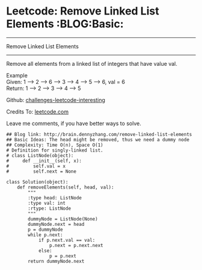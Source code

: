 # Leetcode: Remove Linked List Elements     :BLOG:Basic:


---

Remove Linked List Elements  

---

Remove all elements from a linked list of integers that have value val.  

Example  
Given: 1 &#x2013;> 2 &#x2013;> 6 &#x2013;> 3 &#x2013;> 4 &#x2013;> 5 &#x2013;> 6, val = 6  
Return: 1 &#x2013;> 2 &#x2013;> 3 &#x2013;> 4 &#x2013;> 5  

Github: [challenges-leetcode-interesting](https://github.com/DennyZhang/challenges-leetcode-interesting/tree/master/remove-linked-list-elements)  

Credits To: [leetcode.com](https://leetcode.com/problems/remove-linked-list-elements/description/)  

Leave me comments, if you have better ways to solve.  

    ## Blog link: http://brain.dennyzhang.com/remove-linked-list-elements
    ## Basic Ideas: The head might be removed, thus we need a dummy node
    ## Complexity: Time O(n), Space O(1)
    # Definition for singly-linked list.
    # class ListNode(object):
    #     def __init__(self, x):
    #         self.val = x
    #         self.next = None
    
    class Solution(object):
        def removeElements(self, head, val):
            """
            :type head: ListNode
            :type val: int
            :rtype: ListNode
            """
            dummyNode = ListNode(None)
            dummyNode.next = head
            p = dummyNode
            while p.next:
                if p.next.val == val:
                    p.next = p.next.next
                else:
                    p = p.next
            return dummyNode.next